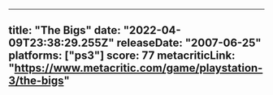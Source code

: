 
---
title: "The Bigs"
date: "2022-04-09T23:38:29.255Z"
releaseDate: "2007-06-25"
platforms: ["ps3"]
score: 77
metacriticLink: "https://www.metacritic.com/game/playstation-3/the-bigs"
---
